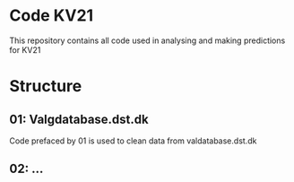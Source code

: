 # Code KV21

This repository contains all code used in analysing and making predictions for KV21

# Structure

## 01: Valgdatabase.dst.dk
Code prefaced by 01 is used to clean data from valdatabase.dst.dk

## 02: ...